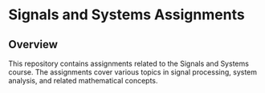# Signals and Systems Assignments

## Overview
This repository contains assignments related to the Signals and Systems course. The assignments cover various topics in signal processing, system analysis, and related mathematical concepts.
